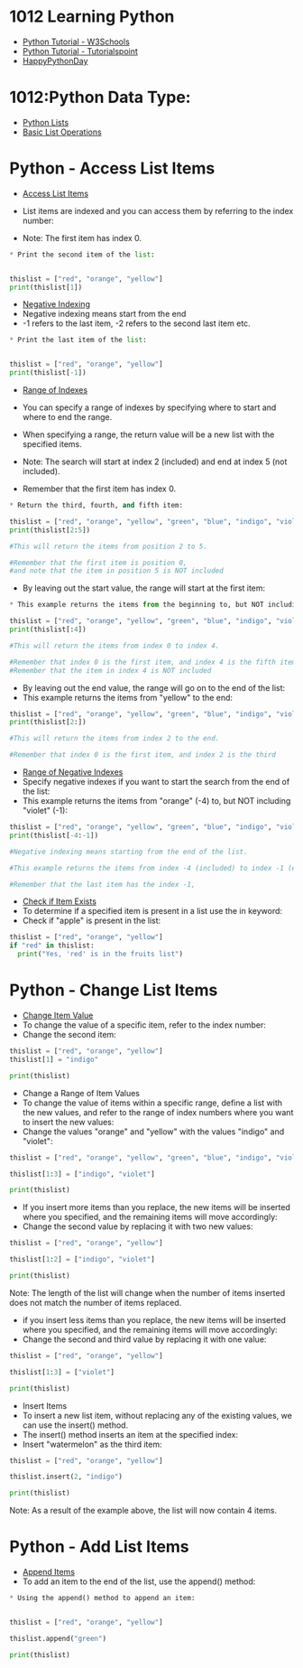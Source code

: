 # 1012 Learning Python
- [Python Tutorial - W3Schools](https://www.w3schools.com/python/)
- [Python Tutorial - Tutorialspoint](https://www.tutorialspoint.com/python/index.htm)
- [HappyPythonDay](https://github.com/MyFirstSecurity2020/HappyPythonDay)

# 1012:Python Data Type:
   - [Python Lists](https://youtu.be/3e-mggtl2IA)
   - [Basic List Operations](https://youtu.be/356a48ncGBU)
# Python - Access List Items
   - [Access List Items](https://www.w3schools.com/python/python_lists_access.asp)
   - List items are indexed and you can access them by referring to the index number:
   
   - Note: The first item has index 0.
``` python
* Print the second item of the list:


thislist = ["red", "orange", "yellow"]
print(thislist[1])
```
- [Negative Indexing](https://www.w3schools.com/python/python_lists_access.asp)
- Negative indexing means start from the end
- -1 refers to the last item, -2 refers to the second last item etc.
     
``` python
* Print the last item of the list:


thislist = ["red", "orange", "yellow"]
print(thislist[-1])
```
- [Range of Indexes](https://www.w3schools.com/python/python_lists_access.asp)
- You can specify a range of indexes by specifying where to start and where to end the range.
- When specifying a range, the return value will be a new list with the specified items.

- Note: The search will start at index 2 (included) and end at index 5 (not included).
- Remember that the first item has index 0.

``` python
* Return the third, fourth, and fifth item:

thislist = ["red", "orange", "yellow", "green", "blue", "indigo", "violet"]
print(thislist[2:5])

#This will return the items from position 2 to 5.

#Remember that the first item is position 0,
#and note that the item in position 5 is NOT included
```
- By leaving out the start value, the range will start at the first item:

``` python
* This example returns the items from the beginning to, but NOT including, "blue":

thislist = ["red", "orange", "yellow", "green", "blue", "indigo", "violet"]
print(thislist[:4])

#This will return the items from index 0 to index 4.

#Remember that index 0 is the first item, and index 4 is the fifth item
#Remember that the item in index 4 is NOT included
```
- By leaving out the end value, the range will go on to the end of the list:
- This example returns the items from "yellow" to the end:

``` python
thislist = ["red", "orange", "yellow", "green", "blue", "indigo", "violet"]
print(thislist[2:])

#This will return the items from index 2 to the end.

#Remember that index 0 is the first item, and index 2 is the third
```
- [Range of Negative Indexes](https://www.w3schools.com/python/python_lists_access.asp)
- Specify negative indexes if you want to start the search from the end of the list:
- This example returns the items from "orange" (-4) to, but NOT including "violet" (-1):

``` python
thislist = ["red", "orange", "yellow", "green", "blue", "indigo", "violet"]
print(thislist[-4:-1])

#Negative indexing means starting from the end of the list.

#This example returns the items from index -4 (included) to index -1 (excluded)

#Remember that the last item has the index -1,
```
- [Check if Item Exists](https://www.w3schools.com/python/python_lists_access.asp)
- To determine if a specified item is present in a list use the in keyword:
- Check if "apple" is present in the list:

``` python
thislist = ["red", "orange", "yellow"]
if "red" in thislist:
  print("Yes, 'red' is in the fruits list")
```
# Python - Change List Items
- [Change Item Value](https://www.w3schools.com/python/python_lists_change.asp)
- To change the value of a specific item, refer to the index number:
- Change the second item:

``` python
thislist = ["red", "orange", "yellow"]
thislist[1] = "indigo"

print(thislist)
```
- Change a Range of Item Values
- To change the value of items within a specific range, define a list with the new values, and refer to the range of index numbers where you want to insert the new values:
- Change the values "orange" and "yellow" with the values "indigo" and "violet":

``` python
thislist = ["red", "orange", "yellow", "green", "blue", "indigo", "violet"]

thislist[1:3] = ["indigo", "violet"]

print(thislist)
```
- If you insert more items than you replace, the new items will be inserted where you specified, and the remaining items will move accordingly:
- Change the second value by replacing it with two new values:

``` python
thislist = ["red", "orange", "yellow"]

thislist[1:2] = ["indigo", "violet"]

print(thislist)
```
Note: The length of the list will change when the number of items inserted does not match the number of items replaced.
- if you insert less items than you replace, the new items will be inserted where you specified, and the remaining items will move accordingly:
- Change the second and third value by replacing it with one value:

``` python
thislist = ["red", "orange", "yellow"]

thislist[1:3] = ["violet"]

print(thislist)
```
- Insert Items
- To insert a new list item, without replacing any of the existing values, we can use the insert() method.
- The insert() method inserts an item at the specified index:
- Insert "watermelon" as the third item:

``` python
thislist = ["red", "orange", "yellow"]

thislist.insert(2, "indigo")

print(thislist) 
```
Note: As a result of the example above, the list will now contain 4 items.

# Python - Add List Items
- [Append Items](https://www.w3schools.com/python/python_lists_add.asp)
- To add an item to the end of the list, use the append() method:

``` python
* Using the append() method to append an item:


thislist = ["red", "orange", "yellow"]

thislist.append("green")

print(thislist)
